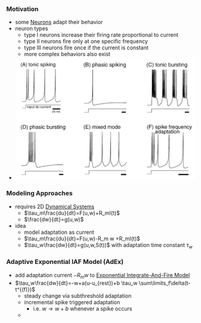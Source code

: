 ### Motivation
+ some [Neurons](Neurons/Neurons.md) adapt their behavior
+ neuron types
	+ type I neurons increase their firing rate proportional to current
	+ type II neurons fire only at one specific frequency
	+ type III neurons fire once if the current is constant
	+ more complex behaviors also exist
+ ![](../../../../z_images/Pasted%20image%2020250616151154.png)
### Modeling Approaches
+ requires 2D [Dynamical Systems](Dynamical%20Systems.md)
	+ $\tau_m\frac{du}{dt}=F(u,w)+R_mI(t)$
	+ $\frac{dw}{dt}=g(u,w)$
+ idea
	+ model adaptation as current
	+ $\tau_m\frac{du}{dt}=F(u,w)-R_m w +R_mI(t)$
	+ $\tau_w\frac{dw}{dt}=g(u,w,S(t))$ with adaptation time constant $\tau_w$
### Adaptive Exponential IAF Model (AdEx)
+ add adaptation current $-R_m w$ to [Exponential Integrate-And-Fire Model](Exponential%20Integrate-And-Fire%20Model.md)
+ $\tau_w\frac{dw}{dt}=-w+a(u-u_{rest})+b \tau_w \sum\limits_f\delta(t-t^{(f)})$
	+ steady change via subthreshold adaptation
	+ incremental spike triggered adaptation
		+ i.e. $w\rightarrow w+b$ whenever a spike occurs
	+ 


